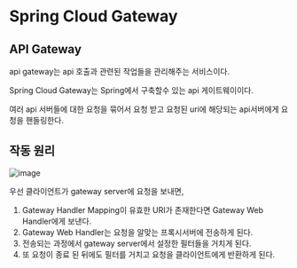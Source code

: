 # Spring Cloud Gateway

## API Gateway

api gateway는 api 호출과 관련된 작업들을 관리해주는 서비스이다.

Spring Cloud Gateway는 Spring에서 구축할수 있는 api 게이트웨이이다.

여러 api 서버들에 대한 요청을 묶어서 요청 받고 요청된 uri에 해당되는 api서버에게 요청을 핸들링한다.

## 작동 원리

![image](https://github.com/gilgeunwoo/GIL/assets/103028187/4978f8b0-7f99-435f-8654-9d6553e70937)

우선 클라이언트가 gateway server에 요청을 보내면, 

1. Gateway Handler Mapping이 유효한 URI가 존재한다면 Gateway Web Handler에게 보낸다.
2. Gateway Web Handler는 요청을 알맞는 프록시서버에 전송하게 된다.
3. 전송되는 과정에서 gateway server에서 설정한 필터들을 거치게 된다.
4. 또 요청이 종료 된 뒤에도 필터를 거치고 요청을 클라이언트에게 반환하게 된다.
